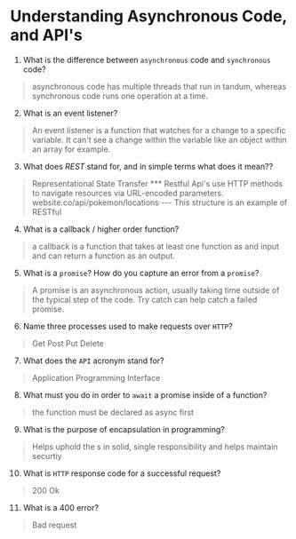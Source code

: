 # Understanding Asynchronous Code, and API's
01. What is the difference between `asynchronous` code and `synchronous` code?

  > asynchronous code has multiple threads that run in tandum, whereas synchronous code runs one operation at a time.

02. What is an event listener?

  > An event listener is a function that watches for a change to a specific variable. It can't see a change within the variable like an object within an array for example.

03. What does *REST* stand for, and in simple terms what does it mean??

  > Representational State Transfer  *** Restful Api's use HTTP methods to navigate resources via URL-encoded parameters.
  website.co/api/pokemon/locations --- This structure is an example of RESTful

04. What is a callback / higher order function?

  > a callback is a function that takes at least one function as and input and can return a function as an output.

05. What is a `promise`? How do you capture an error from a `promise`?

  > A promise is an asynchronous action, usually taking time outside of the typical step of the code. Try catch can help catch a failed promise.

06. Name three processes used to make requests over `HTTP`?

  > Get Post Put Delete

07. What does the `API` acronym stand for?

  > Application Programming Interface

08. What must you do in order to `await` a promise inside of a function?

  > the function must be declared as async first

09. What is the purpose of encapsulation in programming?

  > Helps uphold the s in solid, single responsibility and helps maintain securtiy

10. What is `HTTP` response code for a successful request?

  > 200 Ok

11. What is a 400 error?

  > Bad request
